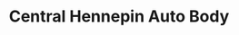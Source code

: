 ---
title: "Central Hennepin Auto Body"
url: /minneapolis/central-hennepin-auto-body/
shop: Autowerkstatt
---